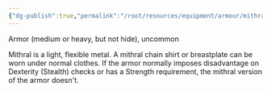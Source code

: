 ```yaml
---
{"dg-publish":true,"permalink":"/root/resources/equipment/armour/mithral-armour/"}
---
```


Armor (medium or heavy, but not hide), uncommon 

Mithral is a light, flexible metal. A mithral chain shirt or breastplate can be worn under normal clothes. If the armor normally imposes disadvantage on Dexterity (Stealth) checks or has a Strength requirement, the mithral version of the armor doesn't.